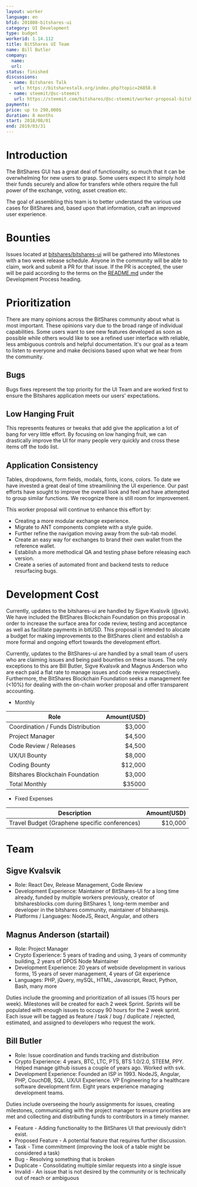 ```yaml
---
layout: worker
language: en
bfid: 201808-bitshares-ui
category: UI Development
type: budget
workerid: 1.14.112
title: BitShares UI Team
name: Bill Butler
company:
  name:
  url:
status: finished
discussions:
 - name: Bitshares Talk
   url: https://bitsharestalk.org/index.php?topic=26858.0
 - name: steemit/@sc-steemit
   url: https://steemit.com/bitshares/@sc-steemit/worker-proposal-bitshares-ui-renewal
payments:
price: up to 290,000$
duration: 8 months
start: 2018/08/01
end: 2019/03/31
---
```


# Introduction

The BitShares GUI has a great deal of functionality, so much that it can
be overwhelming for new users to grasp. Some users expect it to simply
hold their funds securely and allow for transfers while others require
the full power of the exchange, voting, asset creation etc.

The goal of assembling this team is to better understand the various use
cases for BitShares and, based upon that information, craft an improved
user experience.

# Bounties

Issues located at
[bitshares/bitshares-ui](https://github.com/bitshares/bitshares-ui/issues)
will be gathered into Milestones with a two week release schedule.
Anyone in the community will be able to claim, work and submit a PR for
that issue. If the PR is accepted, the user will be paid according to
the terms on the
[README.md](https://github.com/bitshares/bitshares-ui/blob/develop/README.md)
under the Development Process heading.

# Prioritization

There are many opinions across the BitShares community about what is
most important. These opinions vary due to the broad range of individual
capabilities. Some users want to see new features developed as soon as
possible while others would like to see a refined user interface with
reliable, less ambiguous controls and helpful documentation. It's our
goal as a team to listen to everyone and make decisions based upon what
we hear from the community.

## Bugs

Bugs fixes represent the top priority for the UI Team and are worked first
to ensure the Bitshares application meets our users' expectations.

## Low Hanging Fruit

This represents features or tweaks that add give the application a lot
of bang for very little effort. By focusing on low hanging fruit, we can
drastically improve the UI for many people very quickly and cross these
items off the todo list.

## Application Consistency

Tables, dropdowns, form fields, modals, fonts, icons, colors. To date
we have invested a great deal of time streamilining the UI experience.
Our past efforts have sought to improve the overall look and feel and
have attempted to group similar functions. We recognize there is still
room for improvement.

This worker proposal will continue to enhance this effort by:

* Creating a more modular exchange experience.
* Migrate to ANT components complete with a style guide.
* Further refine the navigation moving away from the sub-tab model.
* Create an easy way for exchanges to brand their own wallet from the reference wallet.
* Establish a more methodical QA and testing phase before releasing each version.
* Create a series of automated front and backend tests to reduce resurfacing bugs.

# Development Cost

Currently, updates to the bitshares-ui are handled by Sigve Kvalsvik
(@svk). We have included the BitShares Blockchain Foundation on this
proposal in order to increase the surface area for code review, testing
and acceptance as well as facilitate payments in bitUSD. This proposal
is intended to alocate a budget for making improvements to the BitShares
client and establish a more formal and ongoing effort towards the
development effort.

Currently, updates to the BitShares-ui are handled by a small team of 
users who are claiming issues and being paid bounties on these issues. 
The only exceptions to this are Bill Butler, Sigve Kvalsvik and Magnus
Anderson who are each paid a flat rate to manage issues and code review
respectively. Furthermore, the BitShares Blockchain Foundation seeks a
management fee (<10%) for dealing with the on-chain worker proposal and
offer transparent accounting.

* Monthly

Role|Amount(USD)
--|--:
Coordination / Funds Distribution | $3,000
Project Manager | $4,500
Code Review / Releases | $4,500
UX/UI Bounty | $8,000
Coding Bounty | $12,000
Bitshares Blockchain Foundation | $3,000
Total Monthly | $35000

* Fixed Expenses

Description | Amount(USD)
--|--:
Travel Budget (Graphene specific conferences) | $10,000

# Team

## Sigve Kvalsvik

* Role: React Dev, Release Management, Code Review
* Development Experience: Maintainer of BitShares-UI for a long time
  already, funded by multiple workers previously, creator of
  bitsharesblocks.com during BitShares 1, long-term member and developer
  in the bitshares community, maintainer of bitsharesjs.
* Platforms / Languages: NodeJS, React, Angular, and others

 
## Magnus Anderson (startail)

* Role: Project Manager
* Crypto Experience: 5 years of trading and using, 3 years of community
  building, 2 years of DPOS Node Maintainer
* Development Experience: 20 years of webside development in various
  forms, 15 years of sever management, 4 years of Git experience
* Languages: PHP, jQuery, mySQL, HTML, Javascript, React, Python, Bash,
  many more

Duties include the grooming and prioritization of all issues (15 hours per week).
Milestones will be created for each 2 week Sprint. Sprints will be
populated with enough issues to occupy 90 hours for the 2 week sprint.
Each issue will be tagged as feature / task / bug / duplicate / rejected, estimated,
and assigned to developers who request the work.

## Bill Butler

* Role: Issue coordination and funds tracking and distribution
* Crypto Experience: 4 years, BTC, LTC, PTS, BTS 1.0/2.0, STEEM, PPY.
  Helped manage github issues a couple of years ago. Worked with svk.
* Development Experience: Founded an ISP in 1993. NodeJS, Angular, PHP,
  CouchDB, SQL. UX/UI Experience. VP Engineering for a healthcare
  software development firm. Eight years experience managing development
  teams.
  
Duties include overseeing the hourly assignments for issues, creating milestones,
communicating with the project manager to ensure priorities are met and collecting
and distributing funds to contributors in a timely manner.

* Feature - Adding functionality to the BitShares UI that previously didn't exist.
* Proposed Feature - A potential feature that requires further discussion.
* Task - Time commitment (improving the look of a table might be considered a task)
* Bug - Resolving something that is broken
* Duplicate - Consolidating multiple similar requests into a single issue
* Invalid - An issue that is not desired by the community or is
  technically out of reach or ambiguous
